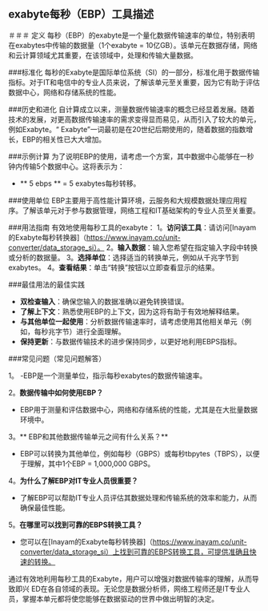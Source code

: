 ## exabyte每秒（EBP）工具描述

＃＃＃ 定义
每秒（EBP）的exabyte是一个量化数据传输速率的单位，特别表明在exabytes中传输的数据量（1个exabyte = 10亿GB）。该单元在数据存储，网络和云计算领域尤其重要，在该领域中，处理和传输大量数据。

###标准化
每秒的Exabyte是国际单位系统（SI）的一部分，标准化用于数据传输指标。对于IT和电信中的专业人员来说，了解该单元至关重要，因为它有助于评估数据中心，网络和存储系统的性能。

###历史和进化
自计算成立以来，测量数据传输速率的概念已经显着发展。随着技术的发展，对更高数据传输速率的需求变得显而易见，从而引入了较大的单元，例如Exabyte。“ Exabyte”一词最初是在20世纪后期使用的，随着数据的指数增长，EBP的相关性已大大增加。

###示例计算
为了说明EBP的使用，请考虑一个方案，其中数据中心能够在一秒钟内传输5个数据中心。这将表示为：
-  ** 5 ebps ** = 5 exabytes每秒转移。

###使用单位
EBP主要用于高性能计算环境，云服务和大规模数据处理应用程序。了解该单元对于参与数据管理，网络工程和IT基础架构的专业人员至关重要。

###用法指南
有效地使用每秒工具的exabyte：
1。**访问该工具**：请访问[Inayam的Exabyte每秒转换器]（https://www.inayam.co/unit-converter/data_storage_si）。
2。**输入数据**：输入您希望在指定输入字段中转换或分析的数据量。
3。**选择单位**：选择适当的转换单元，例如从千兆字节到exabytes。
4。**查看结果**：单击“转换”按钮以立即查看显示的结果。

###最佳用法的最佳实践
-  **双检查输入**：确保您输入的数据准确以避免转换错误。
-  **了解上下文**：熟悉使用EBP的上下文，因为这将有助于有效地解释结果。
-  **与其他单位一起使用**：分析数据传输速率时，请考虑使用其他相关单元（例如，每秒兆字节）进行全面理解。
-  **保持更新**：与数据传输技术的进步保持同步，以更好地利用EBPS指标。

###常见问题（常见问题解答）

1。
-EBP是一个测量单位，指示每秒exabytes的数据传输速率。

2。**数据传输中如何使用EBP？**
-  EBP用于测量和评估数据中心，网络和存储系统的性能，尤其是在大批量数据环境中。

3。** EBP和其他数据传输单元之间有什么关系？**
-  EBP可以转换为其他单位，例如每秒（GBPS）或每秒tbpytes（TBPS），以便于理解，其中1个EBP = 1,000,000 GBPS。

4。**为什么了解EBP对IT专业人员很重要？**
- 了解EBP可以帮助IT专业人员评估其数据处理和传输系统的效率和能力，从而确保最佳性能。

5。**在哪里可以找到可靠的EBPS转换工具？**
- 您可以在[Inayam的Exabyte每秒转换器]（https://www.inayam.co/unit-converter/data_storage_si）上找到可靠的EBPS转换工具，可提供准确且快速的转换。

通过有效地利用每秒工具的Exabyte，用户可以增强对数据传输率的理解，从而导致即兴 ED在各自领域的表现。无论您是数据分析师，网络工程师还是IT专业人员，掌握本单元都将使您能够在数据驱动的世界中做出明智的决定。